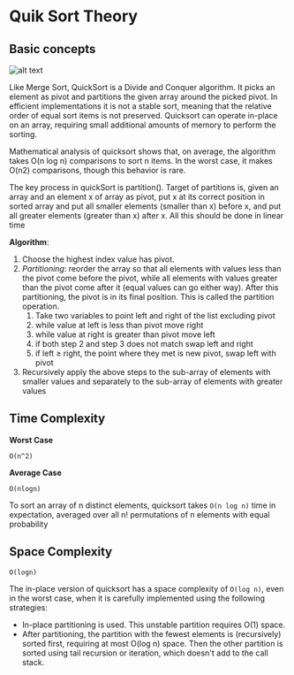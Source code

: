 # Quik Sort Theory

## Basic concepts

![alt text](http://www.geeksforgeeks.org/wp-content/uploads/gq/2014/01/QuickSort2.png "Quicksort")

Like Merge Sort, QuickSort is a Divide and Conquer algorithm. 
It picks an element as pivot and partitions the given array around the picked pivot.
In efficient implementations it is not a stable sort, meaning that the relative order of equal sort items is not preserved. 
Quicksort can operate in-place on an array, requiring small additional amounts of memory to perform the sorting.

Mathematical analysis of quicksort shows that, on average, the algorithm takes O(n log n) comparisons to sort n items. 
In the worst case, it makes O(n2) comparisons, though this behavior is rare.

The key process in quickSort is partition(). Target of partitions is, given an array and an element x of array as pivot, 
put x at its correct position in sorted array and put all smaller elements (smaller than x) before x, 
and put all greater elements (greater than x) after x. All this should be done in linear time

**Algorithm**:

1) Choose the highest index value has pivot.
2) *Partitioning*: reorder the array so that all elements with values less than the pivot come before the pivot, 
while all elements with values greater than the pivot come after it (equal values can go either way). 
After this partitioning, the pivot is in its final position. This is called the partition operation.
    1) Take two variables to point left and right of the list excluding pivot
    2) while value at left is less than pivot move right
    3) while value at right is greater than pivot move left
    4) if both step 2 and step 3 does not match swap left and right 
    5) if left ≥ right, the point where they met is new pivot, swap left with pivot
3) Recursively apply the above steps to the sub-array of elements with smaller values and separately
 to the sub-array of elements with greater values

## Time Complexity

**Worst Case**

`O(n^2)`

**Average Case**

`O(nlogn)`

To sort an array of n distinct elements, quicksort takes `O(n log n)` time in expectation, 
averaged over all n! permutations of n elements with equal probability

## Space Complexity

`O(logn)`

The in-place version of quicksort has a space complexity of `O(log n)`, 
even in the worst case, when it is carefully implemented using the following strategies:

- In-place partitioning is used. This unstable partition requires O(1) space.
- After partitioning, the partition with the fewest elements is (recursively) sorted first, 
requiring at most O(log n) space. Then the other partition is sorted using tail recursion or iteration, which doesn't add to the call stack.





